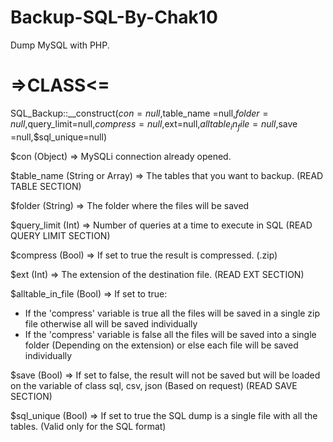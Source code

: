 # Backup-SQL-By-Chak10
Dump MySQL with PHP.

# =>CLASS<=

  SQL_Backup::__construct($con = null,$table_name =null,$folder = null,$query_limit=null,$compress = null,$ext=null,$alltable_in_file=null,$save =null,$sql_unique=null)

$con (Object) => MySQLi connection already opened.

$table_name (String or Array) => The tables that you want to backup. (READ TABLE SECTION)

$folder (String) => The folder where the files will be saved 

$query_limit (Int) => Number of queries at a time to execute in SQL (READ QUERY LIMIT SECTION)

$compress (Bool) => If set to true the result is compressed. (.zip)

$ext (Int) => The extension of the destination file. (READ EXT SECTION)

$alltable_in_file (Bool) => If set to true: 
- If the 'compress' variable is true all the files will be saved in a single zip file otherwise all will be saved individually
- If the 'compress' variable is false all the files will be saved into a single folder (Depending on the extension) or else each file will be saved individually

$save (Bool) => If set to false, the result will not be saved but will be loaded on the variable of class sql, csv, json (Based on request) (READ SAVE SECTION)

$sql_unique (Bool) => If set to true the SQL dump is a single file with all the tables. (Valid only for the SQL format)
